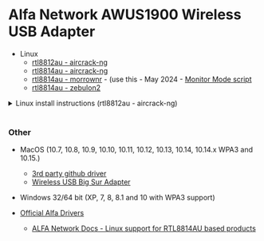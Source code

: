 # Alfa Network AWUS1900 Wireless USB Adapter

- Linux
  - [rtl8812au - aircrack-ng](https://github.com/aircrack-ng/rtl8812au)
  - [rtl8814au - aircrack-ng](https://github.com/aircrack-ng/rtl8814au)
  - [rtl8814au - morrownr](https://github.com/morrownr/8814au) - (use this - May 2024 - [Monitor Mode script](https://github.com/morrownr/Monitor_Mode)
  - [rtl8814au - zebulon2](https://github.com/zebulon2/rtl8814au)

<details>
   
<summary>Linux install instructions (rtl8812au - aircrack-ng)</summary>
   
May 2024: It won't connect to wifi on Kali. It sees other wireless networks but won't cconnect on 5 Ghz or 2.4 Ghz. Using [rtl8814au](https://github.com/morrownr/8814au) from morrownr fixex my issues. 

```
cd ~
git clone -b v5.6.4.2 https://github.com/aircrack-ng/rtl8812au.git
cd rtl8812au
make
sudo make install
sudo modprobe 88XXau
iwconfig | grep REALTEK
```
- To check if a driver is working. You should be able to display the adapter with `iwconfig` and `ifconfig|grep wlan*` where your adapter is most likely the `wlan1` adapter
- Check driver for **wlan0** with the command `readlink /sys/class/net/wlan0/device/driver`
- Check driver for **wlan1** with the command `readlink /sys/class/net/wlan1/device/driver`

</details>

<br>

### Other
- MacOS (10.7, 10.8, 10.9, 10.10, 10.11, 10.12, 10.13, 10.14, 10.14.x WPA3 and 10.15.)
  - [3rd party github driver](https://github.com/chris1111/Wireless-USB-Big-Sur-Adapter)
  - [Wireless USB Big Sur Adapter](https://www.youtube.com/watch?v=AmKPjiEpEdU)
- Windows 32/64 bit (XP, 7, 8, 8.1 and 10 with WPA3 support)

- [Official Alfa Drivers](https://files.alfa.com.tw/?dir=%5B1%5D%20WiFi%20USB%20adapter%2FAWUS1900)
  - [ALFA Network Docs - Linux support for RTL8814AU based products](https://docs.alfa.com.tw/Support/Linux/RTL8814AU/)
